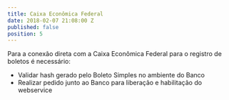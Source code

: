 ```yaml
---
title: Caixa Econômica Federal
date: 2018-02-07 21:08:00 Z
published: false
position: 5
---
```


Para a conexão direta com a Caixa Econômica Federal para o registro de boletos é necessário:
* Validar hash gerado pelo Boleto Simples no ambiente do Banco
* Realizar pedido junto ao Banco para liberação e habilitação do webservice